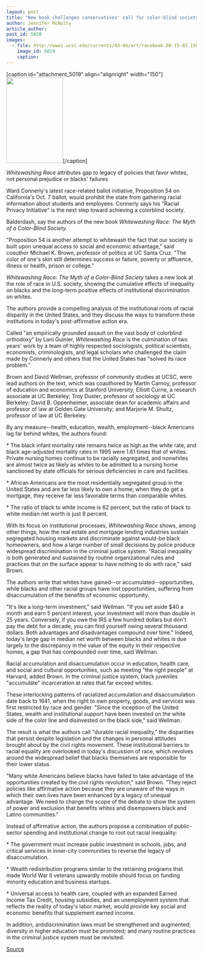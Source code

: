 ```yaml
---
layout: post
title: "New book challenges conservatives' call for color-blind society"
author: Jennifer McNulty
article_author: 
post_id: 5020
images:
  - file: http://www1.ucsc.edu/currents/03-04/art/racebook.09-15-03.150.jpg
    image_id: 5019
    caption: 
---
```


[caption id="attachment_5019" align="alignright" width="150"]<a href="http://dev-ucsc-news.pantheonsite.io/wp-content/uploads/2003/09/racebook.09-15-03.150.jpg"><img class="size-full wp-image-5019" src="http://dev-ucsc-news.pantheonsite.io/wp-content/uploads/2003/09/racebook.09-15-03.150.jpg" alt="" width="150" height="226" /></a>[/caption]
<p class="sectionheadblack">
  <i>Whitewashing Race</i> attributes gap to legacy of policies that favor whites, not personal prejudice or blacks' failures
</p>
<p>
  Ward Connerly's latest race-related ballot initiative, Proposition 54 on California's Oct. 7 ballot, would prohibit the state from gathering racial information about students and employees. Connerly says his "Racial Privacy Initiative" is the next step toward achieving a colorblind society.
</p>
<p>
  Balderdash, say the authors of the new book <i>Whitewashing Race: The Myth of a Color-Blind Society.</i><br>
</p>
<p>
  "Proposition 54 is another attempt to whitewash the fact that our society is built upon unequal access to social and economic advantage," said coauthor Michael K. Brown, professor of politics at UC Santa Cruz. "The color of one's skin still determines success or failure, poverty or affluence, illness or health, prison or college."<br>
</p>
<p>
  <i>Whitewashing Race: The Myth of a Color-Blind Society</i> takes a new look at the role of race in U.S. society, showing the cumulative effects of inequality on blacks and the long-term positive effects of institutional discrimination on whites.
</p>
<p>
  The authors provide a compelling analysis of the institutional roots of racial disparity in the United States, and they discuss the ways to transform these institutions in today's post-affirmative action era.<br>
</p>
<p>
  Called "an empirically grounded assault on the vast body of colorblind orthodoxy" by Lani Guinier, <i>Whitewashing Race</i> is the culmination of two years' work by a team of highly respected sociologists, political scientists, economists, criminologists, and legal scholars who challenged the claim made by Connerly and others that the United States has "solved its race problem."
</p>
<p>
  Brown and David Wellman, professor of community studies at UCSC, were lead authors on the text, which was coauthored by Martin Carnoy, professor of education and economics at Stanford University; Elliott Currie, a research associate at UC Berkeley; Troy Duster, professor of sociology at UC Berkeley; David B. Oppenheimer, associate dean for academic affairs and professor of law at Golden Gate University; and Marjorie M. Shultz, professor of law at UC Berkeley.<br>
</p>
<p>
  By any measure--health, education, wealth, employment--black Americans lag far behind whites, the authors found:<br>
</p>
<p>
  * The black infant mortality rate remains twice as high as the white rate, and black age-adjusted mortality rates in 1995 were 1.61 times that of whites. Private nursing homes continue to be racially segregated, and nonwhites are almost twice as likely as whites to be admitted to a nursing home sanctioned by state officials for serious deficiencies in care and facilities.<br>
</p>
<p>
  * African Americans are the most residentially segregated group in the United States and are far less likely to own a home; when they do get a mortgage, they receive far less favorable terms than comparable whites.<br>
</p>
<p>
  * The ratio of black to white income is 62 percent, but the ratio of black to white median net worth is just 8 percent.<br>
</p>
<p>
  With its focus on institutional processes, <i>Whitewashing Race</i> shows, among other things, how the real estate and mortgage lending industries sustain segregated housing markets and discriminate against would-be black homeowners, and how a large number of small decisions by police produce widespread discrimination in the criminal justice system. "Racial inequality is both generated and sustained by routine organizational rules and practices that on the surface appear to have nothing to do with race," said Brown.<br>
</p>
<p>
  The authors write that whites have gained--or accumulated--opportunities, while blacks and other racial groups have lost opportunities, suffering from disaccumulation of the benefits of economic opportunity.<br>
</p>
<p>
  "It's like a long-term investment," said Wellman. "If you set aside $40 a month and earn 5 percent interest, your investment will more than double in 25 years. Conversely, if you owe the IRS a few hundred dollars but don't pay the debt for a decade, you can find yourself owing several thousand dollars. Both advantages and disadvantages compound over time." Indeed, today's large gap in median net worth between blacks and whites is due largely to the discrepancy in the value of the equity in their respective homes, a gap that has compounded over time, said Wellman.<br>
</p>
<p>
  Racial accumulation and disaccumulation occur in education, health care, and social and cultural opportunities, such as meeting "the right people" at Harvard, added Brown. In the criminal justice system, black juveniles "accumulate" incarceration at rates that far exceed whites.<br>
</p>
<p>
  These interlocking patterns of racialized accumulation and disaccumulation date back to 1641, when the right to own property, goods, and services was first restricted by race and gender. "Since the inception of the United States, wealth and institutional support have been invested on the white side of the color line and disinvested on the black side," said Wellman.<br>
</p>
<p>
  The result is what the authors call "durable racial inequality," the disparities that persist despite legislation and the changes in personal attitudes brought about by the civil rights movement. These institutional barriers to racial equality are overlooked in today's discussion of race, which revolves around the widespread belief that blacks themselves are responsible for their lower status.<br>
</p>
<p>
  "Many white Americans believe blacks have failed to take advantage of the opportunities created by the civil rights revolution," said Brown. "They reject policies like affirmative action because they are unaware of the ways in which their own lives have been enhanced by a legacy of unequal advantage. We need to change the scope of the debate to show the system of power and exclusion that benefits whites and disempowers black and Latino communities."<br>
</p>
<p>
  Instead of affirmative action, the authors propose a combination of public-sector spending and institutional change to root out racial inequality:<br>
</p>
<p>
  * The government must increase public investment in schools, jobs, and critical services in inner-city communities to reverse the legacy of disaccumulation.<br>
</p>
<p>
  * Wealth redistribution programs similar to the retraining programs that made World War II veterans upwardly mobile should focus on funding minority education and business startups.<br>
</p>
<p>
  * Universal access to health care, coupled with an expanded Earned Income Tax Credit, housing subsidies, and an unemployment system that reflects the reality of today's labor market, would provide key social and economic benefits that supplement earned income.<br>
</p>
<p>
  In addition, antidiscrimination laws must be strengthened and augmented; diversity in higher education must be promoted; and many routine practices in the criminal justice system must be revisited.<br>
</p>
<p><a href="http://www1.ucsc.edu/currents/03-04/09-15/race.html" title="Permalink to race">Source</a></p>
